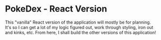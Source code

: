# PokeDex - React Version
This "vanilla" React version of the application will mostly be for planning. It's so I can get a lot of my logic figured out, work through styling, iron out and kinks, etc. From here, I shall build the other versions of this application!
